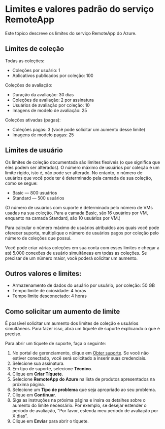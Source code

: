 <properties 
    pageTitle="Limites do serviço RemoteApp"
    description="Saiba mais sobre os limites e os valores padrão para o RemoteApp do Azure" 
    services="remoteapp" 
    documentationCenter="" 
    authors="lizap" 
    manager="mbaldwin" />

<tags 
    ms.service="remoteapp" 
    ms.workload="compute" 
    ms.tgt_pltfrm="na" 
    ms.devlang="na" 
    ms.topic="article" 
    ms.date="05/07/2015" 
    ms.author="elizapo" />


# Limites e valores padrão do serviço RemoteApp

Este tópico descreve os limites do serviço RemoteApp do Azure.

  
## Limites de coleção
Todas as coleções:

- Coleções por usuário: 1
- Aplicativos publicados por coleção: 100 

Coleções de avaliação:

- Duração da avaliação: 30 dias
- Coleções de avaliação: 2 por assinatura
- Usuários de avaliação por coleção: 10 
- Imagens de modelo de avaliação: 25
 
Coleções ativadas (pagas):

- Coleções pagas: 3 (você pode solicitar um aumento desse limite)
- Imagens de modelo pagas: 25

 
## Limites de usuário

Os limites de coleção documentada são limites flexíveis (o que significa que eles podem ser alterados). O número máximo de usuários por coleção é um limite rígido, isto é, não pode ser alterado. No entanto, o número de usuários que você pode ter é determinado pela camada de sua coleção, como se segue:


- Basic — 800 usuários
- Standard — 500 usuários

(O número de usuários com suporte é determinado pelo número de VMs usadas na sua coleção. Para a camada Basic, são 16 usuários por VM, enquanto na camada Standard, são 10 usuários por VM.)

Para calcular o número máximo de usuários atribuídos aos quais você pode oferecer suporte, multiplique o número de usuários pagos por coleção pelo número de coleções que possui.
  
Você pode criar várias coleções em sua conta com esses limites e chegar a até 5.000 conexões de usuário simultâneas em todas as coleções. Se precisar de um número maior, você poderá solicitar um aumento.

## Outros valores e limites:

- Armazenamento de dados do usuário por usuário, por coleção: 50 GB
- Tempo limite de ociosidade: 4 horas
- Tempo limite desconectado: 4 horas

## Como solicitar um aumento de limite
É possível solicitar um aumento dos limites de coleção e usuários simultâneos. Para fazer isso, abra um tíquete de suporte explicando o que é preciso.


Para abrir um tíquete de suporte, faça o seguinte:

1.	No portal de gerenciamento, clique em [Obter suporte](https://manage.windowsazure.com/?getsupport=true). Se você não estiver conectado, você será solicitado a inserir suas credenciais.
2.	Selecione sua assinatura.
3.	Em tipo de suporte, selecione **Técnico**.
4.	Clique em **Criar Tíquete**. 
5.	Selecione **RemoteApp do Azure** na lista de produtos apresentados na próxima página.
6.	Selecione um **Tipo de problema** que seja apropriado ao seu problema.
7.	Clique em **Continuar**.
8.	Siga as instruções na próxima página e insira os detalhes sobre o aumento do limite necessário. Por exemplo, se desejar estender o período de avaliação, “Por favor, estenda meu período de avaliação por X dias”. 
9.	Clique em **Enviar** para abrir o tíquete.

 

<!---HONumber=58_postMigration-->